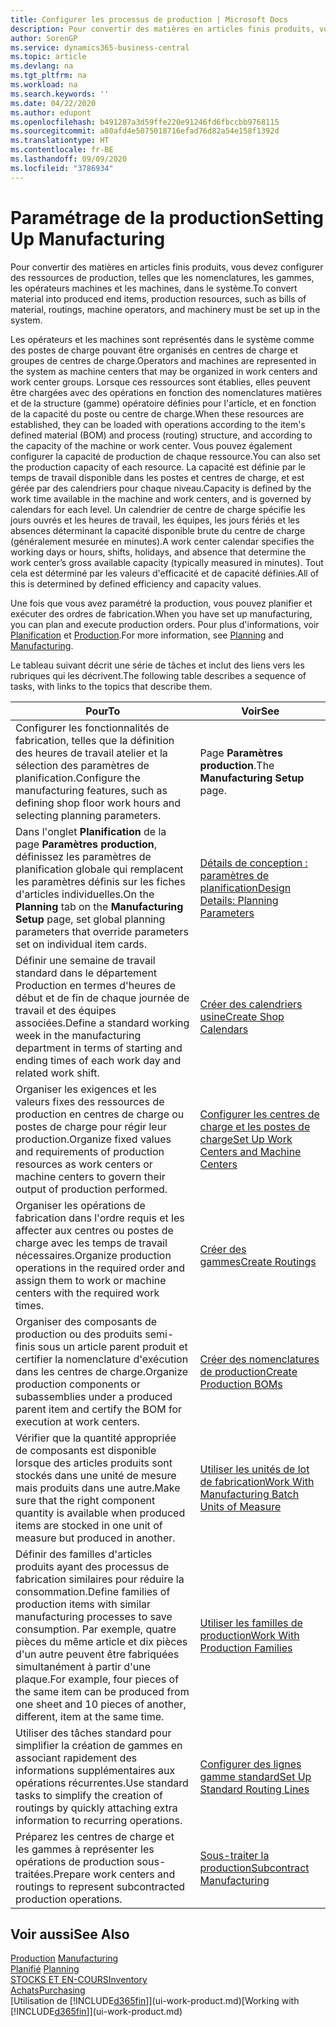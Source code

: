 ```yaml
---
title: Configurer les processus de production | Microsoft Docs
description: Pour convertir des matières en articles finis produits, vous devez configurer des ressources de production, telles que les nomenclatures, les gammes, les opérateurs machines et les machines, dans le système.
author: SorenGP
ms.service: dynamics365-business-central
ms.topic: article
ms.devlang: na
ms.tgt_pltfrm: na
ms.workload: na
ms.search.keywords: ''
ms.date: 04/22/2020
ms.author: edupont
ms.openlocfilehash: b491287a3d59ffe220e91246fd6fbccbb9768115
ms.sourcegitcommit: a80afd4e5075018716efad76d82a54e158f1392d
ms.translationtype: HT
ms.contentlocale: fr-BE
ms.lasthandoff: 09/09/2020
ms.locfileid: "3786934"
---
```

# <a name="setting-up-manufacturing"></a><span data-ttu-id="a4d30-103">Paramétrage de la production</span><span class="sxs-lookup"><span data-stu-id="a4d30-103">Setting Up Manufacturing</span></span>
<span data-ttu-id="a4d30-104">Pour convertir des matières en articles finis produits, vous devez configurer des ressources de production, telles que les nomenclatures, les gammes, les opérateurs machines et les machines, dans le système.</span><span class="sxs-lookup"><span data-stu-id="a4d30-104">To convert material into produced end items, production resources, such as bills of material, routings, machine operators, and machinery must be set up in the system.</span></span>

<span data-ttu-id="a4d30-105">Les opérateurs et les machines sont représentés dans le système comme des postes de charge pouvant être organisés en centres de charge et groupes de centres de charge.</span><span class="sxs-lookup"><span data-stu-id="a4d30-105">Operators and machines are represented in the system as machine centers that may be organized in work centers and work center groups.</span></span> <span data-ttu-id="a4d30-106">Lorsque ces ressources sont établies, elles peuvent être chargées avec des opérations en fonction des nomenclatures matières et de la structure (gamme) opératoire définies pour l'article, et en fonction de la capacité du poste ou centre de charge.</span><span class="sxs-lookup"><span data-stu-id="a4d30-106">When these resources are established, they can be loaded with operations according to the item's defined material (BOM) and process (routing) structure, and according to the capacity of the machine or work center.</span></span> <span data-ttu-id="a4d30-107">Vous pouvez également configurer la capacité de production de chaque ressource.</span><span class="sxs-lookup"><span data-stu-id="a4d30-107">You can also set the production capacity of each resource.</span></span> <span data-ttu-id="a4d30-108">La capacité est définie par le temps de travail disponible dans les postes et centres de charge, et est gérée par des calendriers pour chaque niveau.</span><span class="sxs-lookup"><span data-stu-id="a4d30-108">Capacity is defined by the work time available in the machine and work centers, and is governed by calendars for each level.</span></span> <span data-ttu-id="a4d30-109">Un calendrier de centre de charge spécifie les jours ouvrés et les heures de travail, les équipes, les jours fériés et les absences déterminant la capacité disponible brute du centre de charge (généralement mesurée en minutes).</span><span class="sxs-lookup"><span data-stu-id="a4d30-109">A work center calendar specifies the working days or hours, shifts, holidays, and absence that determine the work center’s gross available capacity (typically measured in minutes).</span></span> <span data-ttu-id="a4d30-110">Tout cela est déterminé par les valeurs d'efficacité et de capacité définies.</span><span class="sxs-lookup"><span data-stu-id="a4d30-110">All of this is determined by defined efficiency and capacity values.</span></span>  

<span data-ttu-id="a4d30-111">Une fois que vous avez paramétré la production, vous pouvez planifier et exécuter des ordres de fabrication.</span><span class="sxs-lookup"><span data-stu-id="a4d30-111">When you have set up manufacturing, you can plan and execute production orders.</span></span> <span data-ttu-id="a4d30-112">Pour plus d'informations, voir [Planification](production-planning.md) et [Production](production-manage-manufacturing.md).</span><span class="sxs-lookup"><span data-stu-id="a4d30-112">For more information, see [Planning](production-planning.md) and [Manufacturing](production-manage-manufacturing.md).</span></span>  



 <span data-ttu-id="a4d30-113">Le tableau suivant décrit une série de tâches et inclut des liens vers les rubriques qui les décrivent.</span><span class="sxs-lookup"><span data-stu-id="a4d30-113">The following table describes a sequence of tasks, with links to the topics that describe them.</span></span>   

|<span data-ttu-id="a4d30-114">**Pour**</span><span class="sxs-lookup"><span data-stu-id="a4d30-114">**To**</span></span>|<span data-ttu-id="a4d30-115">**Voir**</span><span class="sxs-lookup"><span data-stu-id="a4d30-115">**See**</span></span>|  
|------------|-------------|  
|<span data-ttu-id="a4d30-116">Configurer les fonctionnalités de fabrication, telles que la définition des heures de travail atelier et la sélection des paramètres de planification.</span><span class="sxs-lookup"><span data-stu-id="a4d30-116">Configure the manufacturing features, such as defining shop floor work hours and selecting planning parameters.</span></span>|<span data-ttu-id="a4d30-117">Page **Paramètres production**.</span><span class="sxs-lookup"><span data-stu-id="a4d30-117">The **Manufacturing Setup** page.</span></span>|
|<span data-ttu-id="a4d30-118">Dans l'onglet **Planification** de la page **Paramètres production**, définissez les paramètres de planification globale qui remplacent les paramètres définis sur les fiches d'articles individuelles.</span><span class="sxs-lookup"><span data-stu-id="a4d30-118">On the **Planning** tab on the **Manufacturing Setup** page, set global planning parameters that override parameters set on individual item cards.</span></span>|[<span data-ttu-id="a4d30-119">Détails de conception : paramètres de planification</span><span class="sxs-lookup"><span data-stu-id="a4d30-119">Design Details: Planning Parameters</span></span>](design-details-planning-parameters.md)|
|<span data-ttu-id="a4d30-120">Définir une semaine de travail standard dans le département Production en termes d'heures de début et de fin de chaque journée de travail et des équipes associées.</span><span class="sxs-lookup"><span data-stu-id="a4d30-120">Define a standard working week in the manufacturing department in terms of starting and ending times of each work day and related work shift.</span></span>|[<span data-ttu-id="a4d30-121">Créer des calendriers usine</span><span class="sxs-lookup"><span data-stu-id="a4d30-121">Create Shop Calendars</span></span>](production-how-to-create-work-center-calendars.md)|  
|<span data-ttu-id="a4d30-122">Organiser les exigences et les valeurs fixes des ressources de production en centres de charge ou postes de charge pour régir leur production.</span><span class="sxs-lookup"><span data-stu-id="a4d30-122">Organize fixed values and requirements of production resources as work centers or machine centers to govern their output of production performed.</span></span>|[<span data-ttu-id="a4d30-123">Configurer les centres de charge et les postes de charge</span><span class="sxs-lookup"><span data-stu-id="a4d30-123">Set Up Work Centers and Machine Centers</span></span>](production-how-to-set-up-work-and-machine-centers.md)|
|<span data-ttu-id="a4d30-124">Organiser les opérations de fabrication dans l'ordre requis et les affecter aux centres ou postes de charge avec les temps de travail nécessaires.</span><span class="sxs-lookup"><span data-stu-id="a4d30-124">Organize production operations in the required order and assign them to work or machine centers with the required work times.</span></span>|[<span data-ttu-id="a4d30-125">Créer des gammes</span><span class="sxs-lookup"><span data-stu-id="a4d30-125">Create Routings</span></span>](production-how-to-create-routings.md)|
|<span data-ttu-id="a4d30-126">Organiser des composants de production ou des produits semi-finis sous un article parent produit et certifier la nomenclature d'exécution dans les centres de charge.</span><span class="sxs-lookup"><span data-stu-id="a4d30-126">Organize production components or subassemblies under a produced parent item and certify the BOM for execution at work centers.</span></span>|[<span data-ttu-id="a4d30-127">Créer des nomenclatures de production</span><span class="sxs-lookup"><span data-stu-id="a4d30-127">Create Production BOMs</span></span>](production-how-to-create-production-boms.md)|
|<span data-ttu-id="a4d30-128">Vérifier que la quantité appropriée de composants est disponible lorsque des articles produits sont stockés dans une unité de mesure mais produits dans une autre.</span><span class="sxs-lookup"><span data-stu-id="a4d30-128">Make sure that the right component quantity is available when produced items are stocked in one unit of measure but produced in another.</span></span>|[<span data-ttu-id="a4d30-129">Utiliser les unités de lot de fabrication</span><span class="sxs-lookup"><span data-stu-id="a4d30-129">Work With Manufacturing Batch Units of Measure</span></span>](production-how-to-use-the-manufacturing-batch-unit-of-measure.md)|  
|<span data-ttu-id="a4d30-130">Définir des familles d'articles produits ayant des processus de fabrication similaires pour réduire la consommation.</span><span class="sxs-lookup"><span data-stu-id="a4d30-130">Define families of production items with similar manufacturing processes to save consumption.</span></span> <span data-ttu-id="a4d30-131">Par exemple, quatre pièces du même article et dix pièces d'un autre peuvent être fabriquées simultanément à partir d'une plaque.</span><span class="sxs-lookup"><span data-stu-id="a4d30-131">For example, four pieces of the same item can be produced from one sheet and 10 pieces of another, different, item at the same time.</span></span>|[<span data-ttu-id="a4d30-132">Utiliser les familles de production</span><span class="sxs-lookup"><span data-stu-id="a4d30-132">Work With Production Families</span></span>](production-how-work-family.md)|
|<span data-ttu-id="a4d30-133">Utiliser des tâches standard pour simplifier la création de gammes en associant rapidement des informations supplémentaires aux opérations récurrentes.</span><span class="sxs-lookup"><span data-stu-id="a4d30-133">Use standard tasks to simplify the creation of routings by quickly attaching extra information to recurring operations.</span></span>|[<span data-ttu-id="a4d30-134">Configurer des lignes gamme standard</span><span class="sxs-lookup"><span data-stu-id="a4d30-134">Set Up Standard Routing Lines</span></span>](production-how-set-up-standard-routing-lines.md)|  
|<span data-ttu-id="a4d30-135">Préparez les centres de charge et les gammes à représenter les opérations de production sous-traitées.</span><span class="sxs-lookup"><span data-stu-id="a4d30-135">Prepare work centers and routings to represent subcontracted production operations.</span></span>|[<span data-ttu-id="a4d30-136">Sous-traiter la production</span><span class="sxs-lookup"><span data-stu-id="a4d30-136">Subcontract Manufacturing</span></span>](production-how-to-subcontract-manufacturing.md)|  

## <a name="see-also"></a><span data-ttu-id="a4d30-137">Voir aussi</span><span class="sxs-lookup"><span data-stu-id="a4d30-137">See Also</span></span>
<span data-ttu-id="a4d30-138">[Production](production-manage-manufacturing.md)  </span><span class="sxs-lookup"><span data-stu-id="a4d30-138">[Manufacturing](production-manage-manufacturing.md)  </span></span>  
<span data-ttu-id="a4d30-139">[Planifié](production-planning.md) </span><span class="sxs-lookup"><span data-stu-id="a4d30-139">[Planning](production-planning.md) </span></span>  
[<span data-ttu-id="a4d30-140">STOCKS ET EN-COURS</span><span class="sxs-lookup"><span data-stu-id="a4d30-140">Inventory</span></span>](inventory-manage-inventory.md)  
[<span data-ttu-id="a4d30-141">Achats</span><span class="sxs-lookup"><span data-stu-id="a4d30-141">Purchasing</span></span>](purchasing-manage-purchasing.md)  
<span data-ttu-id="a4d30-142">[Utilisation de [!INCLUDE[d365fin](includes/d365fin_md.md)]](ui-work-product.md)</span><span class="sxs-lookup"><span data-stu-id="a4d30-142">[Working with [!INCLUDE[d365fin](includes/d365fin_md.md)]](ui-work-product.md)</span></span>
